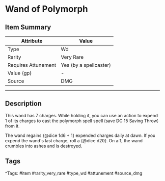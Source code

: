 # Wand of Polymorph

## Item Summary

| Attribute            | Value                        |
|----------------------|------------------------------|
| Type                 | Wd |
| Rarity               | Very Rare             |
| Requires Attunement  | Yes (by a spellcaster)                |
| Value (gp)           | -    |
| Source               | DMG |

---

## Description

This wand has 7 charges. While holding it, you can use an action to expend 1 of its charges to cast the polymorph spell spell (save DC 15 Saving Throw) from it.

The wand regains {@dice 1d6 + 1} expended charges daily at dawn. If you expend the wand's last charge, roll a {@dice d20}. On a 1, the wand crumbles into ashes and is destroyed.

## Tags

^Tags: #item #rarity_very_rare #type_wd #attunement #source_dmg